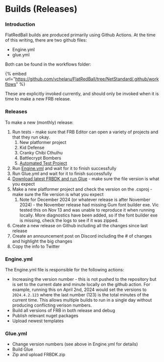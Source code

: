 # Builds (Releases)

### Introduction

FlatRedBall builds are produced primarily using Github Actions. At the time of this writing, there are two github files:

* Engine.yml
* glue.yml

Both can be found in the workflows folder:

{% embed url="https://github.com/vchelaru/FlatRedBall/tree/NetStandard/.github/workflows" %}

These are explicitly invoked currently, and should only be invoked when it is time to make a new FRB release.

### Releases

To make a new (monthly) release:

1. Run tests - make sure that FRB Editor can open a variety of projects and that they run okay.
   1. New platformer project
   2. Kid Defense
   3. Cranky Chibi Cthulhu
   4. Battlecrypt Bombers
   5. [Automated Test Project](../automated-test-project.md)
2. Run [Engine.yml](https://github.com/vchelaru/FlatRedBall/actions/workflows/Engine.yml) and wait for it to finish successfully
3. Run Glue.yml and wait for it to finish successfully
4. [Download latest FRBDK and run Glue](https://files.flatredball.com/content/FrbXnaTemplates/DailyBuild/FRBDK.zip) - make sure the file version is what you expect
5. Make a new platformer project and check the version on the .csproj - make sure the file version is what you expect
   1. Note for December 2024 (or whatever release is after November 2024) - the November release had missing Gum font builder exe. Vic tested this on Nov 13 and was unable to reproduce it when running locally. More diagnostics have been added, so if the font builder exe is missing, check the logs to see if it was zipped.
6. Create a new release on Github including all the changes since last release
7. Create an announcement post on Discord including the # of changes and highlight the big changes
8. Copy the info to Twitter

### Engine.yml

The Engine.yml file is responsible for the following actions:

* Increasing the version number - this is not pushed to the repository but is set to the current date and minute locally on the github action. For example, running this on April 2nd, 2024 would set the versions to `2024.4.2.123` where the last number (123) is the total minutes of the current time. This allows multiple builds to run in a single day without producing conflicting verison numbers.
* Build all versions of FRB in both release and debug
* Publish relevant nuget packages
* Upload newest templates

### Glue.yml

* Change version numbers (see above in Engine.yml for details)
* Build Glue
* Zip and upload FRBDK.zip

